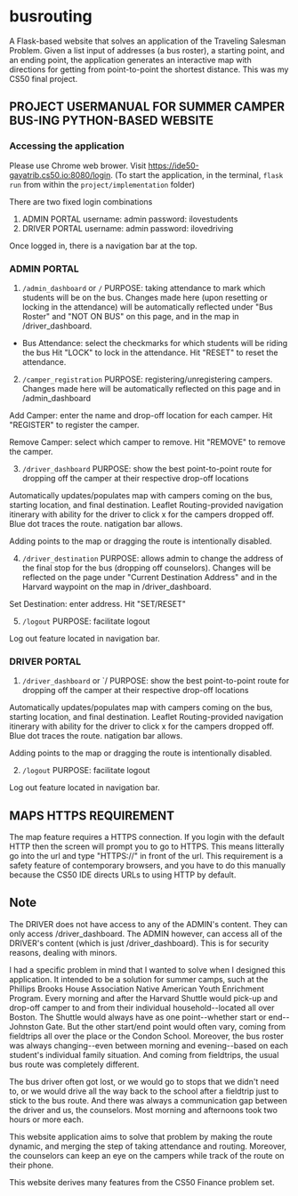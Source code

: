 # busrouting

A Flask-based website that solves an application of the Traveling Salesman Problem. Given a list input of addresses (a bus roster), a starting point, and an ending point, the application generates an interactive map with directions for getting from point-to-point the shortest distance. 
This was my CS50 final project.

## PROJECT USERMANUAL FOR SUMMER CAMPER BUS-ING PYTHON-BASED WEBSITE

### Accessing the application 
Please use Chrome web brower.
Visit https://ide50-gayatrib.cs50.io:8080/login.
(To start the application, in the terminal, `flask run` from within the `project/implementation` folder)

There are two fixed login combinations
1) ADMIN PORTAL
username: admin
password: ilovestudents
2) DRIVER PORTAL
username: admin
password: ilovedriving

Once logged in, there is a navigation bar at the top.


### ADMIN PORTAL
1) `/admin_dashboard` or `/`
PURPOSE: taking attendance to mark which students will be on the bus. Changes made here (upon resetting or locking in the attendance) will be automatically reflected under "Bus Roster" and "NOT ON BUS" on this page, and in the map in /driver_dashboard.

* Bus Attendance: select the checkmarks for which students will be riding the bus Hit "LOCK" to lock in the attendance.
Hit "RESET" to reset the attendance.


2) `/camper_registration`
PURPOSE: registering/unregistering campers. Changes made here will be automatically reflected on this page and in /admin_dashboard

Add Camper: enter the name and drop-off location for each camper. 
Hit "REGISTER" to register the camper.

Remove Camper: select which camper to remove.
Hit "REMOVE" to remove the camper.


3) `/driver_dashboard`
PURPOSE: show the best point-to-point route for dropping off the camper at their respective drop-off locations

Automatically updates/populates map with campers coming on the bus, starting location, and final destination. Leaflet Routing-provided navigation itinerary with ability for the driver to click x for the campers dropped off. Blue dot traces the route. natigation bar allows.

Adding points to the map or dragging the route is intentionally disabled.


4) `/driver_destination`
PURPOSE: allows admin to change the address of the final stop for the bus (dropping off counselors). Changes will be reflected on the page under "Current Destination Address" and in the Harvard waypoint on the map in /driver_dashboard.

Set Destination: enter address. Hit "SET/RESET"


5) `/logout`
PURPOSE: facilitate logout

Log out feature located in navigation bar.


### DRIVER PORTAL
1) `/driver_dashboard` or `/
PURPOSE: show the best point-to-point route for dropping off the camper at their respective drop-off locations

Automatically updates/populates map with campers coming on the bus, starting location, and final destination. Leaflet Routing-provided navigation itinerary with ability for the driver to click x for the campers dropped off. Blue dot traces the route.
natigation bar allows.

Adding points to the map or dragging the route is intentionally disabled.


2) `/logout`
PURPOSE: facilitate logout

Log out feature located in navigation bar.


## MAPS HTTPS REQUIREMENT
The map feature requires a HTTPS connection. If you login with the default HTTP then the screen will prompt you to go to HTTPS. This means litterally go into the url and type "HTTPS://" in front of the url.
This requirement is a safety feature of contemporary browsers, and you have to do this manually because the CS50 IDE directs URLs to using HTTP by default.

## Note
The DRIVER does not have access to any of the ADMIN's content. They can only access /driver_dashboard.
The ADMIN however, can access all of the DRIVER's content (which is just /driver_dashboard).
This is for security reasons, dealing with minors.

I had a specific problem in mind that I wanted to solve when I designed this application. It intended to be a solution for summer camps, such at the Phillips Brooks House Association Native American Youth Enrichment Program. Every morning and after the Harvard Shuttle would pick-up and drop-off camper to and from their individual household--located all over Boston. The Shuttle would always have as one point--whether start or end--Johnston Gate. But the other start/end point would often vary, coming from fieldtrips all over the place or the Condon School. Moreover, the bus roster was always changing--even between morning and evening--based on each student's individual family situation. And coming from fieldtrips, the usual bus route was completely different.

The bus driver often got lost, or we would go to stops that we didn't need to, or we would drive all the way back to the school after a fieldtrip just to stick to the bus route. And there was always a communication gap between the driver and us, the counselors. Most morning and afternoons took two hours or more each.

This website application aims to solve that problem by making the route dynamic, and merging the step of taking attendance and routing. Moreover, the counselors can keep an eye on the campers while track of the route on their phone.

This website derives many features from the CS50 Finance problem set.

